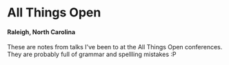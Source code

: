 # All Things Open
#### Raleigh, North Carolina

These are notes from talks I've been to at the All Things Open conferences. They are probably full of grammar and spellling mistakes :P
